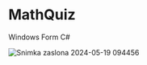 # MathQuiz
Windows Form C#

![Snimka zaslona 2024-05-19 094456](https://github.com/meroooo8/MathQuiz/assets/106051461/6c1ad25e-14f2-49e5-9ce1-60ac1019ed24)
